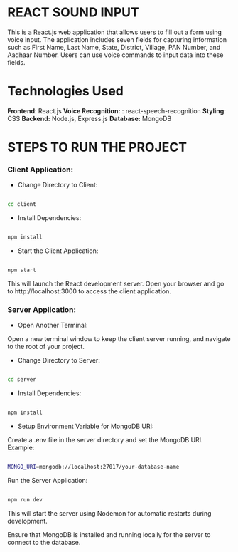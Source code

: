 

# REACT SOUND INPUT

This is a React.js web application that allows users to fill out a form using voice input. The application includes seven fields for capturing information such as First Name, Last Name, State, District, Village, PAN Number, and Aadhaar Number. Users can use voice commands to input data into these fields.

# Technologies Used

**Frontend**: React.js
**Voice Recognition:** : react-speech-recognition
**Styling**: CSS 
**Backend:** Node.js, Express.js
**Database:** MongoDB


# STEPS TO RUN THE PROJECT

 ### **Client Application:**

- Change Directory to Client:

```bash

cd client

```
- Install Dependencies:

```bash

npm install

```
- Start the Client Application:

```bash

npm start
```
This will launch the React development server. Open your browser and go to http://localhost:3000 to access the client application.

### Server Application:

- Open Another Terminal:

Open a new terminal window to keep the client server running, and navigate to the root of your project.

- Change Directory to Server:

```bash

cd server

```
- Install Dependencies:

```bash

npm install

```
- Setup Environment Variable for MongoDB URI:

Create a .env file in the server directory and set the MongoDB URI. Example:

```bash

MONGO_URI=mongodb://localhost:27017/your-database-name

```
Run the Server Application:

```bash

npm run dev

```
This will start the server using Nodemon for automatic restarts during development.

Ensure that MongoDB is installed and running locally for the server to connect to the database.